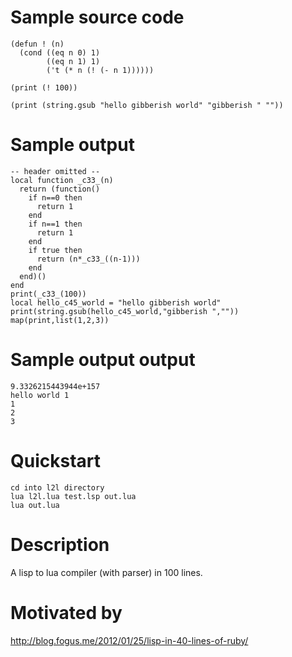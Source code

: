 Sample source code
==================
    (defun ! (n) 
      (cond ((eq n 0) 1)
            ((eq n 1) 1)
            ('t (* n (! (- n 1))))))

    (print (! 100))

    (print (string.gsub "hello gibberish world" "gibberish " ""))

Sample output
=============
    -- header omitted --
    local function _c33_(n)
      return (function()
        if n==0 then
          return 1
        end
        if n==1 then
          return 1
        end
        if true then
          return (n*_c33_((n-1)))
        end
      end)()
    end
    print(_c33_(100))
    local hello_c45_world = "hello gibberish world"
    print(string.gsub(hello_c45_world,"gibberish ",""))
    map(print,list(1,2,3))


Sample output output
====================
    9.3326215443944e+157
    hello world 1
    1
    2
    3

Quickstart
==========
    cd into l2l directory
    lua l2l.lua test.lsp out.lua
    lua out.lua

Description
===========
A lisp to lua compiler (with parser) in 100 lines.

Motivated by
============
http://blog.fogus.me/2012/01/25/lisp-in-40-lines-of-ruby/

